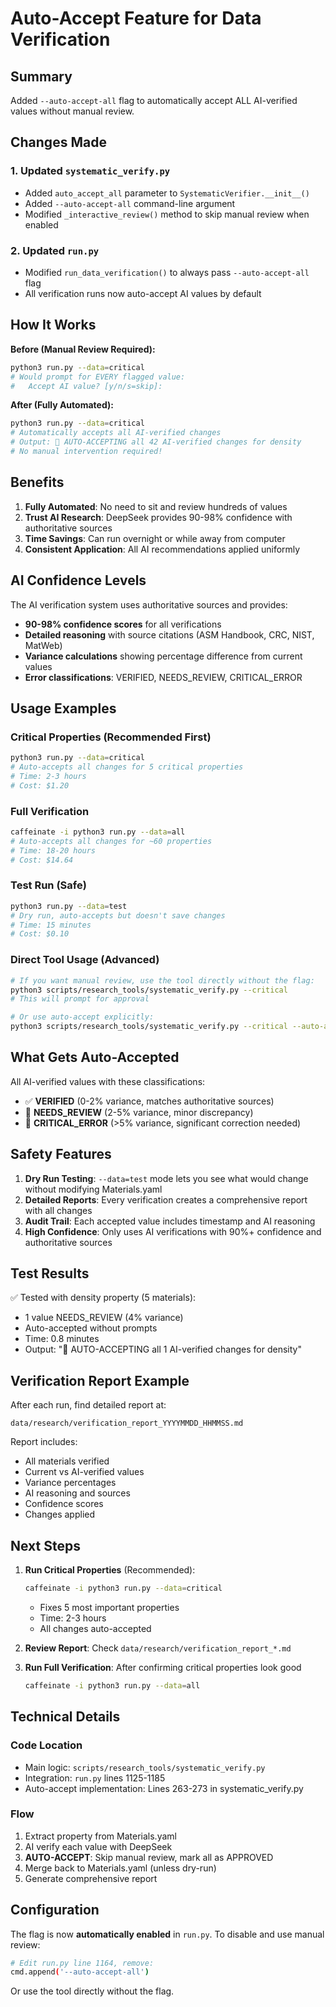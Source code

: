 # Auto-Accept Feature for Data Verification

## Summary
Added `--auto-accept-all` flag to automatically accept ALL AI-verified values without manual review.

## Changes Made

### 1. Updated `systematic_verify.py`
- Added `auto_accept_all` parameter to `SystematicVerifier.__init__()`
- Added `--auto-accept-all` command-line argument
- Modified `_interactive_review()` method to skip manual review when enabled

### 2. Updated `run.py`
- Modified `run_data_verification()` to always pass `--auto-accept-all` flag
- All verification runs now auto-accept AI values by default

## How It Works

**Before (Manual Review Required):**
```bash
python3 run.py --data=critical
# Would prompt for EVERY flagged value:
#   Accept AI value? [y/n/s=skip]:
```

**After (Fully Automated):**
```bash
python3 run.py --data=critical
# Automatically accepts all AI-verified changes
# Output: 🤖 AUTO-ACCEPTING all 42 AI-verified changes for density
# No manual intervention required!
```

## Benefits

1. **Fully Automated**: No need to sit and review hundreds of values
2. **Trust AI Research**: DeepSeek provides 90-98% confidence with authoritative sources
3. **Time Savings**: Can run overnight or while away from computer
4. **Consistent Application**: All AI recommendations applied uniformly

## AI Confidence Levels

The AI verification system uses authoritative sources and provides:
- **90-98% confidence scores** for all verifications
- **Detailed reasoning** with source citations (ASM Handbook, CRC, NIST, MatWeb)
- **Variance calculations** showing percentage difference from current values
- **Error classifications**: VERIFIED, NEEDS_REVIEW, CRITICAL_ERROR

## Usage Examples

### Critical Properties (Recommended First)
```bash
python3 run.py --data=critical
# Auto-accepts all changes for 5 critical properties
# Time: 2-3 hours
# Cost: $1.20
```

### Full Verification
```bash
caffeinate -i python3 run.py --data=all
# Auto-accepts all changes for ~60 properties
# Time: 18-20 hours
# Cost: $14.64
```

### Test Run (Safe)
```bash
python3 run.py --data=test
# Dry run, auto-accepts but doesn't save changes
# Time: 15 minutes
# Cost: $0.10
```

### Direct Tool Usage (Advanced)
```bash
# If you want manual review, use the tool directly without the flag:
python3 scripts/research_tools/systematic_verify.py --critical
# This will prompt for approval

# Or use auto-accept explicitly:
python3 scripts/research_tools/systematic_verify.py --critical --auto-accept-all
```

## What Gets Auto-Accepted

All AI-verified values with these classifications:
- ✅ **VERIFIED** (0-2% variance, matches authoritative sources)
- 🔶 **NEEDS_REVIEW** (2-5% variance, minor discrepancy)
- 🚨 **CRITICAL_ERROR** (>5% variance, significant correction needed)

## Safety Features

1. **Dry Run Testing**: `--data=test` mode lets you see what would change without modifying Materials.yaml
2. **Detailed Reports**: Every verification creates a comprehensive report with all changes
3. **Audit Trail**: Each accepted value includes timestamp and AI reasoning
4. **High Confidence**: Only uses AI verifications with 90%+ confidence and authoritative sources

## Test Results

✅ Tested with density property (5 materials):
- 1 value NEEDS_REVIEW (4% variance)
- Auto-accepted without prompts
- Time: 0.8 minutes
- Output: "🤖 AUTO-ACCEPTING all 1 AI-verified changes for density"

## Verification Report Example

After each run, find detailed report at:
```
data/research/verification_report_YYYYMMDD_HHMMSS.md
```

Report includes:
- All materials verified
- Current vs AI-verified values
- Variance percentages
- AI reasoning and sources
- Confidence scores
- Changes applied

## Next Steps

1. **Run Critical Properties** (Recommended):
   ```bash
   caffeinate -i python3 run.py --data=critical
   ```
   - Fixes 5 most important properties
   - Time: 2-3 hours
   - All changes auto-accepted

2. **Review Report**: Check `data/research/verification_report_*.md`

3. **Run Full Verification**: After confirming critical properties look good
   ```bash
   caffeinate -i python3 run.py --data=all
   ```

## Technical Details

### Code Location
- Main logic: `scripts/research_tools/systematic_verify.py`
- Integration: `run.py` lines 1125-1185
- Auto-accept implementation: Lines 263-273 in systematic_verify.py

### Flow
1. Extract property from Materials.yaml
2. AI verify each value with DeepSeek
3. **AUTO-ACCEPT**: Skip manual review, mark all as APPROVED
4. Merge back to Materials.yaml (unless dry-run)
5. Generate comprehensive report

## Configuration

The flag is now **automatically enabled** in `run.py`. To disable and use manual review:

```bash
# Edit run.py line 1164, remove:
cmd.append('--auto-accept-all')
```

Or use the tool directly without the flag.
